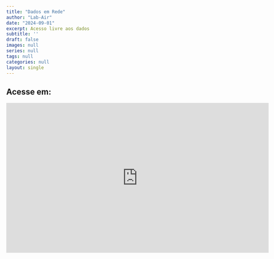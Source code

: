 ```yaml
---
title: "Dados em Rede"
author: "Lab-Air"
date: "2024-09-01"
excerpt: Acesso livre aos dados
subtitle: ''
draft: false
images: null
series: null
tags: null
categories: null
layout: single
---
```


## Acesse em:


<iframe width="700" height="400" scrolling="no" frameborder="no"  src="https://rmcqualidadedoar.shinyapps.io/dados/"> </iframe> 
